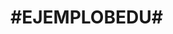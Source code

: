 <!DOCTYPE html>
<html lang="en">
<head>
    <meta charset="UTF-8">
    <meta http-equiv="X-UA-Compatible" content="IE=edge">
    <meta name="viewport" content="width=device-with, initial-scale=1.0">
    <title>Document</title>
</head>
<body>
    <h1>#EJEMPLOBEDU#</h1>
</body>
</html>
